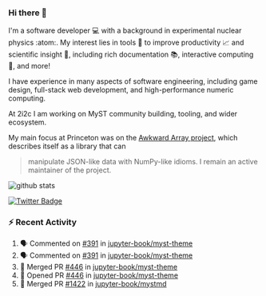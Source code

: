 ### Hi there 👋 

I'm a software developer 💻 with a background in experimental nuclear physics :atom:. My interest lies in tools :wrench: to improve productivity :chart_with_upwards_trend: and scientific insight :telescope:, including rich documentation 📚, interactive computing 🧮, and more! 

I have experience in many aspects of software engineering, including game design, full-stack web development, and high-performance numeric computing. 

At 2i2c I am working on MyST community building, tooling, and wider ecosystem. 

My main focus at Princeton was on the [Awkward Array project](awkward-array.org/), which describes itself as a library that can 
> manipulate JSON-like data with NumPy-like idioms. I remain an active maintainer of the project. 

![github stats](https://github-readme-stats.vercel.app/api?username=agoose77&show_icons=true&hide_rank=true&hide_title=true&bg_color=30,e76445,904e95&text_color=efe3ec&icon_color=efe3ec)
<!--
**agoose77/agoose77** is a ✨ _special_ ✨ repository because its `README.md` (this file) appears on your GitHub profile.

Here are some ideas to get you started:

- 🔭 I’m currently working on ...
- 🌱 I’m currently learning ...
- 👯 I’m looking to collaborate on ...
- 🤔 I’m looking for help with ...
- 💬 Ask me about ...
- 📫 How to reach me: ...
- 😄 Pronouns: ...
- ⚡ Fun fact: ...
-->

[![Twitter Badge](https://img.shields.io/twitter/follow/agoose77?style=flat-square&logo=Twitter&logoColor=white&color=cornflowerblue)](https://twitter.com/agoose77)

### :zap: Recent Activity

<!--START_SECTION:activity-->
1. 🗣 Commented on [#391](https://github.com/jupyter-book/myst-theme/issues/391#issuecomment-2273012093) in [jupyter-book/myst-theme](https://github.com/jupyter-book/myst-theme)
2. 🗣 Commented on [#391](https://github.com/jupyter-book/myst-theme/issues/391#issuecomment-2272990528) in [jupyter-book/myst-theme](https://github.com/jupyter-book/myst-theme)
3. 🎉 Merged PR [#446](https://github.com/jupyter-book/myst-theme/pull/446) in [jupyter-book/myst-theme](https://github.com/jupyter-book/myst-theme)
4. 💪 Opened PR [#446](https://github.com/jupyter-book/myst-theme/pull/446) in [jupyter-book/myst-theme](https://github.com/jupyter-book/myst-theme)
5. 🎉 Merged PR [#1422](https://github.com/jupyter-book/mystmd/pull/1422) in [jupyter-book/mystmd](https://github.com/jupyter-book/mystmd)
<!--END_SECTION:activity-->
